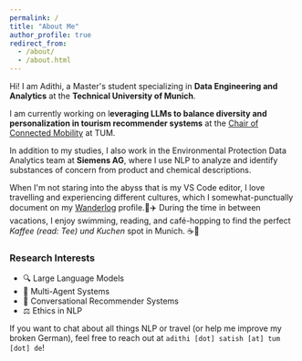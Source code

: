 ```yaml
---
permalink: /
title: "About Me"
author_profile: true
redirect_from: 
  - /about/
  - /about.html
---
```


Hi! I am Adithi, a Master's student specializing in **Data Engineering and Analytics** at the **Technical University of Munich**.

I am currently working on l**everaging LLMs to balance diversity and personalization in tourism recommender systems** at the [Chair of Connected Mobility](https://www.ce.cit.tum.de/cm/home/) at TUM.

In addition to my studies, I also work in the Environmental Protection Data Analytics team at **Siemens AG**, where I use NLP to analyze and identify substances of concern from product and chemical descriptions.

When I'm not staring into the abyss that is my VS Code editor, I love travelling and experiencing different cultures, which I somewhat-punctually document on my [Wanderlog](https://wanderlog.com/u/adithisatish) profile.🧳✈️ During the time in between vacations, I enjoy swimming, reading, and café-hopping to find the perfect _Kaffee (read: Tee) und Kuchen_ spot in Munich. ☕️🍰

### Research Interests

<ul>
    <li>🔍 Large Language Models</li>
    <li>🤖 Multi-Agent Systems</li>
    <li>💬 Conversational Recommender Systems</li>
    <li>⚖️ Ethics in NLP</li>
</ul>

If you want to chat about all things NLP or travel (or help me improve my broken German), feel free to reach out at `adithi [dot] satish [at] tum [dot] de`!
